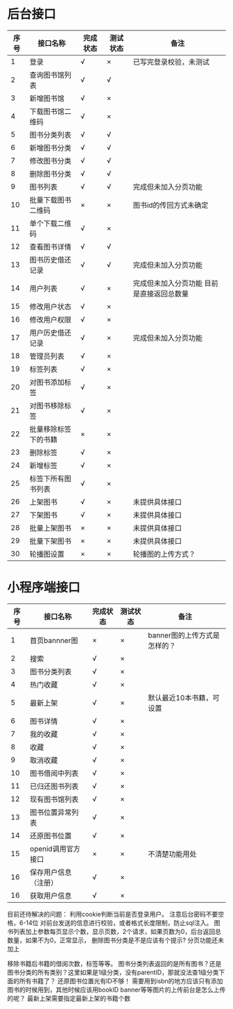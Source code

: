 # 后台接口

序号|接口名称|完成状态|测试状态|备注
-|----|-|-|-
1|登录|√|×|已写完登录校验，未测试
2|查询图书馆列表|√|√|
3|新增图书馆|√|×|
4|下载图书馆二维码|√|×|
5|图书分类列表|√|√|
6|新增图书分类|√|√|
7|修改图书分类|√|√|
8|删除图书分类|√|√|
9|图书列表|√|√|完成但未加入分页功能
10|批量下载图书二维码|×|×|图书id的传回方式未确定
11|单个下载二维码|√|×|
12|查看图书详情|√|√|
13|图书历史借还记录|√|√|完成但未加入分页功能
14|用户列表|√|×|完成但未加入分页功能  目前是直接返回总数量
15|修改用户状态|√|×|
16|修改用户权限|√|×|
17|用户历史借还记录|√|×|完成但未加入分页功能
18|管理员列表|√|×|
19|标签列表|√|×|
20|对图书添加标签|√|×|
21|对图书移除标签|√|×|
22|批量移除标签下的书籍|×|×|
23|删除标签|√|×|
24|新增标签|√|×|
25|标签下所有图书列表|√|×|
26|上架图书|√|×|未提供具体接口
27|下架图书|√|×|未提供具体接口
28|批量上架图书|×|×|未提供具体接口
29|批量下架图书|×|×|未提供具体接口
30|轮播图设置|×|×|轮播图的上传方式？



# 小程序端接口
序号|接口名称|完成状态|测试状态|备注
-|----|-|-|-
1|首页bannner图|×|×|banner图的上传方式是怎样的？
2|搜索|√|×|
3|图书分类列表|√|×|
4|热门收藏|√|×|
5|最新上架|√|×|默认最近10本书籍，可设置
6|图书详情|√|×|
7|我的收藏|√|×|
8|收藏|√|×|
9|取消收藏|√|×|
10|图书借阅中列表|√|×|
11|已归还图书列表|√|×|
12|现有图书馆列表|√|×|
13|图书位置异常列表|√|×|
14|还原图书位置|√|×|
15|openid调用官方接口|×|×|不清楚功能用处
16|保存用户信息（注册）|√|×|
16|获取用户信息|√|×|

目前还待解决的问题：
利用cookie判断当前是否登录用户。
注意后台密码不要空格，6-14位
对前台发送的信息进行校验，或者格式长度限制，防止sql注入。
图书列表加上参数每页显示个数，显示页数，2个请求，如果页数为0，后台返回总数量，如果不为0，正常显示， 
删除图书分类是不是应该有个提示?
分页功能还未加上

移除书籍后书籍的借阅次数，标签等等。
图书分类列表返回的是所有图书？还是图书分类的所有类别？这里如果是1级分类，没有parentID，那就没法查1级分类下面的所有书籍了？
还原图书位置光有ID不够！
需要用到isbn的地方应该只有添加图书的时候用到，其他时候应该用bookID
banner等等图片的上传前台是怎么上传的呢？
最新上架需要指定最新上架的书籍个数